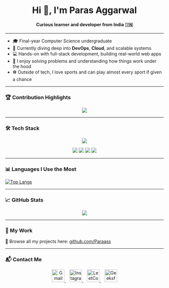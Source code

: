 <h1 align="center">Hi 👋, I'm Paras Aggarwal</h1>
<h4 align="center">Curious learner and developer from India 🇮🇳</h4>

---

- 🎓 Final-year Computer Science undergraduate  
- 🌱 Currently diving deep into **DevOps**, **Cloud**, and scalable systems  
- 💻 Hands-on with full-stack development, building real-world web apps  
- 🧠 I enjoy solving problems and understanding how things work under the hood  
- ⚽ Outside of tech, I love sports and can play almost every sport if given a chance  

---

### 🏆 Contribution Highlights

<p align="center">
  <img src="https://github-profile-trophy.vercel.app/?username=Paraass&theme=radical&no-frame=true&row=1&column=6" />
</p>

---

### 🛠️ Tech Stack

<p align="center">
  <img src="https://skillicons.dev/icons?i=html,css,js,ts,react,nextjs,nodejs,express,mongodb,mysql,python,cpp,java,git,github,figma,vscode,postman,docker,linux" />
</p>

<p align="center">
  <img src="https://img.shields.io/badge/Blockchain-121212?style=for-the-badge&logo=blockchaindotcom&logoColor=white" />
  <img src="https://img.shields.io/badge/Full%20Stack-007ACC?style=for-the-badge&logo=vercel&logoColor=white" />
  <img src="https://img.shields.io/badge/Data%20Structures%20%26%20Algorithms-FF6C37?style=for-the-badge&logo=codeforces&logoColor=white" />
  <img src="https://img.shields.io/badge/Jira-0052CC?style=for-the-badge&logo=jira&logoColor=white" />
</p>

---

### 📊 Languages I Use the Most

[![Top Langs](https://github-readme-stats.vercel.app/api/top-langs/?username=Paraass&layout=compact&theme=radical&langs_count=8)](https://github.com/Paraass)

---

### 📈 GitHub Stats

<p align="center">
  <img src="https://github-readme-stats.vercel.app/api?username=Paraass&show_icons=true&theme=radical&include_all_commits=true&count_private=true" />
</p>

---

### 🧩 My Work

🔗 Browse all my projects here: [github.com/Paraass](https://github.com/Paraass)

---

### 📬 Contact Me

<p align="center">
  <a href="mailto:parasaggarwal7172@gmail.com" target="_blank">
    <img src="https://cdn-icons-png.flaticon.com/512/732/732200.png" width="40" height="40" alt="Gmail" />
  </a>
  &nbsp;&nbsp;
  <a href="https://instagram.com/paras._aggarwal" target="_blank">
    <img src="https://cdn-icons-png.flaticon.com/512/174/174855.png" width="40" height="40" alt="Instagram" />
  </a>
  &nbsp;&nbsp;
  <a href="https://leetcode.com/paraass/" target="_blank">
    <img src="https://upload.wikimedia.org/wikipedia/commons/1/19/LeetCode_logo_black.png" width="40" height="40" alt="LeetCode" />
  </a>
  &nbsp;&nbsp;
  <a href="https://auth.geeksforgeeks.org/user/parasaggarwal7172/practice" target="_blank">
    <img src="https://upload.wikimedia.org/wikipedia/commons/4/43/GeeksforGeeks.svg" width="40" height="40" alt="GeeksforGeeks" />
  </a>
</p>
